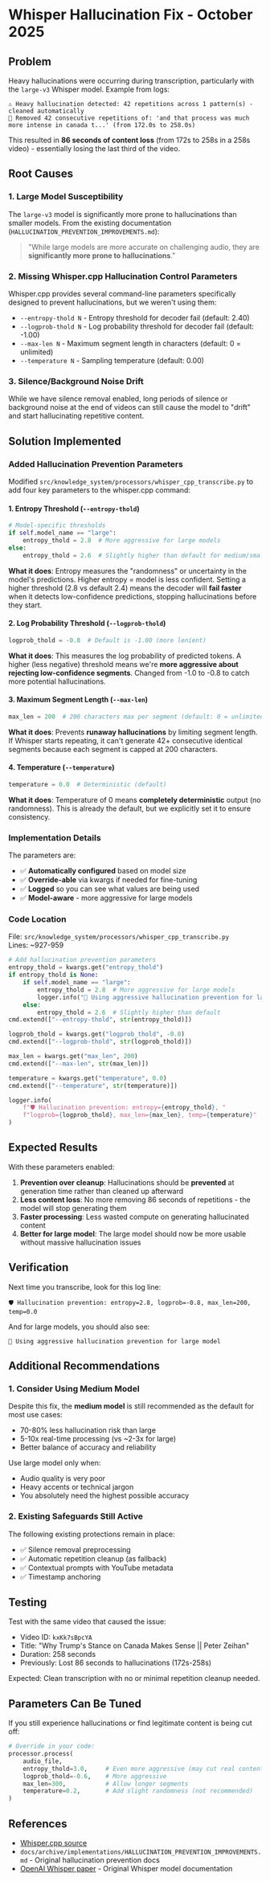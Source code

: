 # Whisper Hallucination Fix - October 2025

## Problem

Heavy hallucinations were occurring during transcription, particularly with the `large-v3` Whisper model. Example from logs:

```
⚠️ Heavy hallucination detected: 42 repetitions across 1 pattern(s) - cleaned automatically
🧹 Removed 42 consecutive repetitions of: 'and that process was much more intense in canada t...' (from 172.0s to 258.0s)
```

This resulted in **86 seconds of content loss** (from 172s to 258s in a 258s video) - essentially losing the last third of the video.

## Root Causes

### 1. Large Model Susceptibility
The `large-v3` model is significantly more prone to hallucinations than smaller models. From the existing documentation (`HALLUCINATION_PREVENTION_IMPROVEMENTS.md`):

> "While large models are more accurate on challenging audio, they are **significantly more prone to hallucinations**."

### 2. Missing Whisper.cpp Hallucination Control Parameters

Whisper.cpp provides several command-line parameters specifically designed to prevent hallucinations, but we weren't using them:

- `--entropy-thold N` - Entropy threshold for decoder fail (default: 2.40)
- `--logprob-thold N` - Log probability threshold for decoder fail (default: -1.00)  
- `--max-len N` - Maximum segment length in characters (default: 0 = unlimited)
- `--temperature N` - Sampling temperature (default: 0.00)

### 3. Silence/Background Noise Drift

While we have silence removal enabled, long periods of silence or background noise at the end of videos can still cause the model to "drift" and start hallucinating repetitive content.

## Solution Implemented

### Added Hallucination Prevention Parameters

Modified `src/knowledge_system/processors/whisper_cpp_transcribe.py` to add four key parameters to the whisper.cpp command:

#### 1. Entropy Threshold (`--entropy-thold`)
```python
# Model-specific thresholds
if self.model_name == "large":
    entropy_thold = 2.8  # More aggressive for large models
else:
    entropy_thold = 2.6  # Slightly higher than default for medium/small
```

**What it does**: Entropy measures the "randomness" or uncertainty in the model's predictions. Higher entropy = model is less confident. Setting a higher threshold (2.8 vs default 2.4) means the decoder will **fail faster** when it detects low-confidence predictions, stopping hallucinations before they start.

#### 2. Log Probability Threshold (`--logprob-thold`)
```python
logprob_thold = -0.8  # Default is -1.00 (more lenient)
```

**What it does**: This measures the log probability of predicted tokens. A higher (less negative) threshold means we're **more aggressive about rejecting low-confidence segments**. Changed from -1.0 to -0.8 to catch more potential hallucinations.

#### 3. Maximum Segment Length (`--max-len`)
```python
max_len = 200  # 200 characters max per segment (default: 0 = unlimited)
```

**What it does**: Prevents **runaway hallucinations** by limiting segment length. If Whisper starts repeating, it can't generate 42+ consecutive identical segments because each segment is capped at 200 characters.

#### 4. Temperature (`--temperature`)
```python
temperature = 0.0  # Deterministic (default)
```

**What it does**: Temperature of 0 means **completely deterministic** output (no randomness). This is already the default, but we explicitly set it to ensure consistency.

### Implementation Details

The parameters are:
- ✅ **Automatically configured** based on model size
- ✅ **Override-able** via kwargs if needed for fine-tuning
- ✅ **Logged** so you can see what values are being used
- ✅ **Model-aware** - more aggressive for large models

### Code Location

File: `src/knowledge_system/processors/whisper_cpp_transcribe.py`  
Lines: ~927-959

```python
# Add hallucination prevention parameters
entropy_thold = kwargs.get("entropy_thold")
if entropy_thold is None:
    if self.model_name == "large":
        entropy_thold = 2.8  # More aggressive for large models
        logger.info("🎯 Using aggressive hallucination prevention for large model")
    else:
        entropy_thold = 2.6  # Slightly higher than default
cmd.extend(["--entropy-thold", str(entropy_thold)])

logprob_thold = kwargs.get("logprob_thold", -0.8)
cmd.extend(["--logprob-thold", str(logprob_thold)])

max_len = kwargs.get("max_len", 200)
cmd.extend(["--max-len", str(max_len)])

temperature = kwargs.get("temperature", 0.0)
cmd.extend(["--temperature", str(temperature)])

logger.info(
    f"🛡️ Hallucination prevention: entropy={entropy_thold}, "
    f"logprob={logprob_thold}, max_len={max_len}, temp={temperature}"
)
```

## Expected Results

With these parameters enabled:

1. **Prevention over cleanup**: Hallucinations should be **prevented** at generation time rather than cleaned up afterward
2. **Less content loss**: No more removing 86 seconds of repetitions - the model will stop generating them
3. **Faster processing**: Less wasted compute on generating hallucinated content
4. **Better for large model**: The large model should now be more usable without massive hallucination issues

## Verification

Next time you transcribe, look for this log line:

```
🛡️ Hallucination prevention: entropy=2.8, logprob=-0.8, max_len=200, temp=0.0
```

And for large models, you should also see:
```
🎯 Using aggressive hallucination prevention for large model
```

## Additional Recommendations

### 1. Consider Using Medium Model
Despite this fix, the **medium model** is still recommended as the default for most use cases:
- 70-80% less hallucination risk than large
- 5-10x real-time processing (vs ~2-3x for large)
- Better balance of accuracy and reliability

Use large model only when:
- Audio quality is very poor
- Heavy accents or technical jargon
- You absolutely need the highest possible accuracy

### 2. Existing Safeguards Still Active
The following existing protections remain in place:
- ✅ Silence removal preprocessing
- ✅ Automatic repetition cleanup (as fallback)
- ✅ Contextual prompts with YouTube metadata
- ✅ Timestamp anchoring

## Testing

Test with the same video that caused the issue:
- Video ID: `kxKk7sBpcYA` 
- Title: "Why Trump's Stance on Canada Makes Sense || Peter Zeihan"
- Duration: 258 seconds
- Previously: Lost 86 seconds to hallucinations (172s-258s)

Expected: Clean transcription with no or minimal repetition cleanup needed.

## Parameters Can Be Tuned

If you still experience hallucinations or find legitimate content is being cut off:

```python
# Override in your code:
processor.process(
    audio_file,
    entropy_thold=3.0,     # Even more aggressive (may cut real content)
    logprob_thold=-0.6,    # More aggressive
    max_len=300,           # Allow longer segments
    temperature=0.2,       # Add slight randomness (not recommended)
)
```

## References

- [Whisper.cpp source](https://github.com/ggerganov/whisper.cpp)
- `docs/archive/implementations/HALLUCINATION_PREVENTION_IMPROVEMENTS.md` - Original hallucination prevention docs
- [OpenAI Whisper paper](https://arxiv.org/abs/2212.04356) - Original Whisper model documentation

